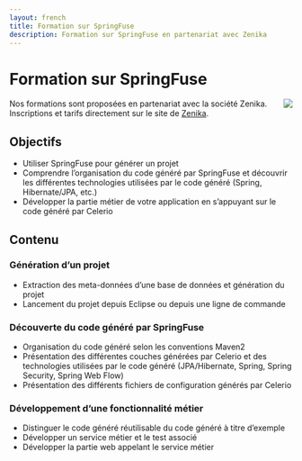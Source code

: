 ```yaml
---
layout: french
title: Formation sur SpringFuse
description: Formation sur SpringFuse en partenariat avec Zenika 
---
```


# Formation sur SpringFuse

<a href="http://www.zenika.com"><img align="right" src="/img/logo-zenika.gif" align="left"/></a>


Nos formations sont proposées en partenariat avec la société Zenika.
Inscriptions et tarifs directement sur le site de <a href="http://www.zenika.com/formation_springfuse.php" target="new">Zenika</a>.


## Objectifs

* Utiliser SpringFuse pour générer un projet
* Comprendre l’organisation du code généré par SpringFuse et découvrir les différentes technologies utilisées par le code généré (Spring, Hibernate/JPA, etc.)
* Développer la partie métier de votre application en s’appuyant sur le code généré par Celerio


## Contenu
### Génération d’un projet</h3>

* Extraction des meta-données d’une base de données et génération du projet
* Lancement du projet depuis Eclipse ou depuis une ligne de commande


### Découverte du code généré par SpringFuse</h3>


* Organisation du code généré selon les conventions Maven2
* Présentation des différentes couches générées par Celerio et des technologies utilisées par le code généré (JPA/Hibernate, Spring, Spring Security, Spring Web Flow)
* Présentation des différents fichiers de configuration générés par Celerio


### Développement d’une fonctionnalité métier</h3>

* Distinguer le code généré réutilisable du code généré à titre d’exemple
* Développer un service métier et le test associé
* Développer la partie web appelant le service métier


